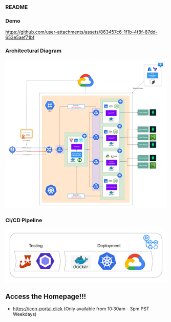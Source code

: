 ### README 

### Demo 

https://github.com/user-attachments/assets/863457c6-1f1b-4f8f-87dd-653e5aef71bf

### Architectural Diagram 
![Structural Diagram](https://github.com/Oscar-Yik/Grid-Thing/blob/main/assets/Grid-Thing_Structural_Diagram_v3.png)

### CI/CD Pipeline
![CI/CD Pipeline Diagram](https://github.com/Oscar-Yik/Grid-Thing/blob/main/assets/CI_CD.png)

## Access the Homepage!!!
- https://icon-portal.click (Only available from 10:30am - 3pm PST Weekdays)
